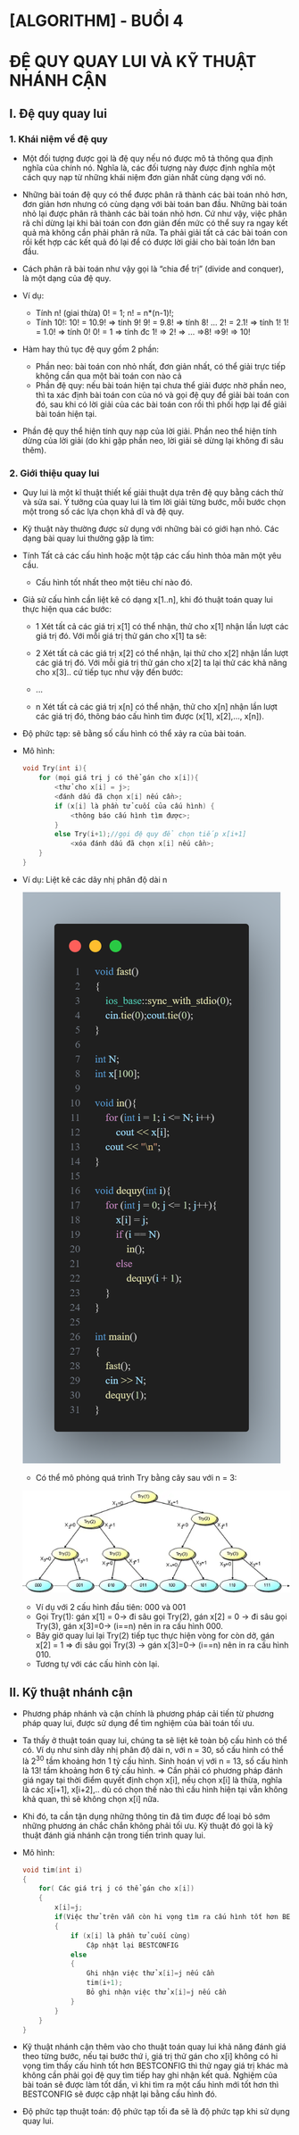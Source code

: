 # [ALGORITHM] - BUỔI 4

# ĐỆ QUY QUAY LUI VÀ KỸ THUẬT NHÁNH CẬN

## I. Đệ quy quay lui

### 1. Khái niệm về đệ quy

- Một đối tượng được gọi là đệ quy nếu nó được mô tả thông qua định nghĩa của chính nó. Nghĩa là, các đối tượng này được định nghĩa một cách quy nạp từ những khái niệm đơn giản nhất cùng dạng với nó.
- Những bài toán đệ quy có thể được phân rã thành các bài toán nhỏ hơn, đơn giản hơn nhưng có cùng dạng với bài toán ban đầu. Những bài toán nhỏ lại được phân rã thành các bài toán nhỏ hơn. Cứ như vậy, việc phân rã chỉ dừng lại khi bài toán con đơn giản đến mức có thể suy ra ngay kết quả mà không cần phải phân rã nữa. Ta phải giải tất cả các bài toán con rồi kết hợp các kết quả đó lại để có được lời giải cho bài toán lớn ban đầu. 
- Cách phân rã bài toán như vậy gọi là “chia để trị” (divide and conquer), là một dạng của đệ quy.
- Ví dụ:
  - Tính n! (giai thừa)
    0! = 1;
    n! = n*(n-1)!;
  - Tính 10!:
    10! = 10.9! => tính 9!
    9! = 9.8! => tính 8!
    ...
    2! = 2.1! => tính 1!
    1! = 1.0! => tính 0!
    0! = 1
    => tính đc 1! => 2! => … =>8! =>9! => 10!

- Hàm hay thủ tục đệ quy gồm 2 phần:
  - Phần neo: bài toán con nhỏ nhất, đơn giản nhất, có thể giải trực tiếp không cần qua một bài toán con nào cả
  - Phần đệ quy: nếu bài toán hiện tại chưa thể giải được nhờ phần neo, thì ta xác định bài toán con của nó và gọi đệ quy để giải bài toán con đó, sau khi có lời giải của các bài toán con rồi thì phối hợp lại để giải bài toán hiện tại.
- Phần đệ quy thể hiện tính quy nạp của lời giải. Phần neo thể hiện tính dừng của lời giải (do khi gặp phần neo, lời giải sẽ dừng lại không đi sâu thêm).

### 2. Giới thiệu quay lui

- Quy lui là một kĩ thuật thiết kế giải thuật dựa trên đệ quy bằng cách thử và sửa sai. Ý tưởng của quay lui là tìm lời giải từng bước, mỗi bước chọn một trong số các lựa chọn khả dĩ và đệ quy.
- Kỹ thuật này thường được sử dụng với những bài có giới hạn nhỏ. Các dạng bài quay lui thưởng gặp là tìm:
- Tính Tất cả các cấu hình hoặc một tập các cấu hình thỏa mãn một yêu cầu.
  - Cấu hình tốt nhất theo một tiêu chí nào đó.
- Giả sử cấu hình cần liệt kê có dạng x[1..n], khi đó thuật toán quay lui thực hiện qua các bước:
  - 1 Xét tất cả các giá trị x[1] có thể nhận, thử cho x[1] nhận lần lượt các giá trị đó. Với mỗi giá trị thử gán cho x[1] ta sẽ:
  - 2 Xét tất cả các giá trị x[2] có thể nhận, lại thử cho x[2] nhận lần lượt các giá trị đó. Với mỗi giá trị thử gán cho x[2] ta lại thử các khả năng cho x[3].. cứ tiếp tục như vậy đến bước:
  - ...

  - n Xét tất cả các giá trị x[n] có thể nhận, thử cho x[n] nhận lần lượt các giá trị đó, thông báo cấu hình tìm được (x[1], x[2],..., x[n]).

- Độ phức tạp: sẽ bằng số cấu hình có thể xảy ra của bài toán.

- Mô hình:

    ```c++
    void Try(int i){
        for (mọi giá trị j có thể gán cho x[i]){
            <thử cho x[i] = j>;
            <đánh dấu đã chọn x[i] nếu cần>;
            if (x[i] là phần tử cuối của cấu hình) {
                <thông báo cấu hình tìm được>;
            }
            else Try(i+1);//gọi đệ quy để chọn tiếp x[i+1]
                <xóa đánh dấu đã chọn x[i] nếu cần>;
        }
    }
    ```

- Ví dụ: Liệt kê các dãy nhị phân độ dài n
  
  ![](Picture1.png)

  - Có thể mô phỏng quá trình Try bằng cây sau với n = 3:
  
  ![](Picture2.png)

  - Ví dụ với 2 cấu hình đầu tiên: 000 và 001
  - Gọi Try(1): gán x[1] = 0-> đi sâu gọi Try(2), gán x[2] = 0 -> đi sâu gọi Try(3), gán x[3]=0-> (i==n) nên in ra cấu hình 000.
  - Bây giờ quay lui lại Try(2) tiếp tục thực hiện vòng for còn dở, gán x[2] = 1 => đi sâu gọi Try(3) -> gán x[3]=0-> (i==n) nên in ra cấu hình 010.
  - Tương tự với các cấu hình còn lại.

## II. Kỹ thuật nhánh cận

- Phương pháp nhánh và cận chính là phương pháp cải tiến từ phương pháp quay lui, được sử dụng để tìm nghiệm của bài toán tối ưu.
- Ta thấy ở thuật toán quay lui, chúng ta sẽ liệt kê toàn bộ cấu hình có thể có. Ví dụ như sinh dãy nhị phân độ dài n, với n = 30, số cấu hình có thể là $2^{30}$ tầm khoảng hơn 1 tỷ cấu hình. Sinh hoán vị với n = 13, số cấu hình là 13! tầm khoảng hơn 6 tỷ cấu hình.
=> Cần phải có phương pháp đánh giá ngay tại thời điểm quyết định chọn x[i], nếu chọn x[i] là thừa, nghĩa là các x[i+1], x[i+2],.. dù có chọn thế nào thì cấu hình hiện tại vẫn không khả quan, thì sẽ không chọn x[i] nữa.
- Khi đó, ta cần tận dụng những thông tin đã tìm được để loại bỏ sớm những phương án chắc chắn không phải tối ưu. Kỹ thuật đó gọi là kỹ thuật đánh giá nhánh cận trong tiến trình quay lui.
- Mô hình:

    ```c++
    void tim(int i)
    {
        for( Các giá trị j có thể gán cho x[i])
        {
            x[i]=j;
            if(Việc thử trên vẫn còn hi vọng tìm ra cấu hình tốt hơn BESTCONFIG)
            { 
                if (x[i] là phần tử cuối cùng)
                    Cập nhật lại BESTCONFIG
                else
                {
                    Ghi nhận việc thử x[i]=j nếu cần
                    tim(i+1);
                    Bỏ ghi nhận việc thử x[i]=j nếu cần
                }
            }
        }
    }
    ```

- Kỹ thuật nhánh cận thêm vào cho thuật toán quay lui khả năng đánh giá theo từng bước, nếu tại bước thứ i, giá trị thử gán cho x[i] không có hi vọng tìm thấy cấu hình tốt hơn BESTCONFIG thì thử ngay giá trị khác mà không cần phải gọi đệ quy tìm tiếp hay ghi nhận kết quả. Nghiệm của bài toán sẽ được làm tốt dần, vì khi tìm ra một cấu hình mới tốt hơn thì BESTCONFIG sẽ được cập nhật lại bằng cấu hình đó.
- Độ phức tạp thuật toán: độ phức tạp tối đa sẽ là độ phức tạp khi sử dụng quay lui.
